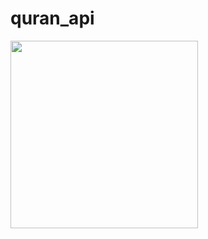 # quran_api


<div class= "row">
<p><img align="left" width="300" src="https://github.com/awangr/quran_/assets/113409906/00b148c5-5718-4edf-94af-746a5c196d98" alt="" /></p>

</div>



